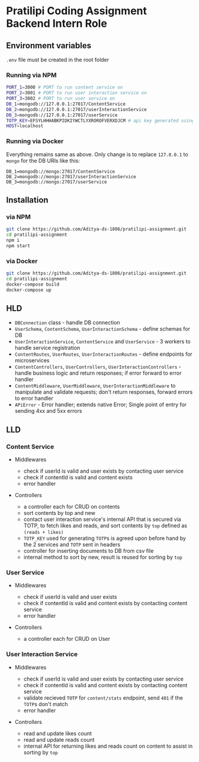 # Pratilipi Coding Assignment Backend Intern Role

## Environment variables

`.env` file must be created in the root folder

### Running via NPM

```bash
PORT_1=3000 # PORT to run content service on
PORT_2=3001 # PORT to run user interaction service on
PORT_3=3002 # PORT to run user service on
DB_1=mongodb://127.0.0.1:27017/ContentService
DB_2=mongodb://127.0.0.1:27017/userInteractionService
DB_3=mongodb://127.0.0.1:27017/userService
TOTP_KEY=EFSYLHHHABKPIDKIYWCTLYXROROFVERXDJCM # api key generated using nanoid for accessing user interaction service internal api
HOST=localhost
```

### Running via Docker

Everything remains same as above. Only change is to replace `127.0.0.1` to `mongo` for the DB URIs like this:
```
DB_1=mongodb://mongo:27017/ContentService
DB_2=mongodb://mongo:27017/userInteractionService
DB_3=mongodb://mongo:27017/userService
```

## Installation

### via NPM

```bash
git clone https://github.com/Aditya-ds-1806/pratilipi-assignment.git
cd pratilipi-assignment
npm i
npm start
```

### via Docker

```bash
git clone https://github.com/Aditya-ds-1806/pratilipi-assignment.git
cd pratilipi-assignment
docker-compose build
docker-compose up
```

## HLD

- `DBConnection` class - handle DB connection
- `UserSchema`, `ContentSchema`, `UserInteractionSchema` - define schemas for DB
- `UserInteractionService`, `ContentService` and `UserService` - 3 workers to handle service registration
- `ContentRoutes`, `UserRoutes`, `UserInteractionRoutes` - define endpoints for microservices
- `ContentControllers`, `UserControllers`, `UserInteractionControllers` - handle business logic and return responses; if error forward to error handler
- `ContentMiddleware`, `UserMiddleware`, `UserInteractionMiddleware` to manipulate and validate requests; don't return responses, forward errors to error handler
- `APiError` - Error handler; extends native Error; Single point of entry for sending 4xx and 5xx errors

## LLD

### Content Service

- Middlewares
  - check if userId is valid and user exists by contacting user service
  - check if contentId is valid and content exists
  - error handler

- Controllers
  - a controller each for CRUD on contents
  - sort contents by top and new
  - contact user interaction service's internal API that is secured via TOTP, to fetch likes and reads, and sort contents by `top` defined as `(reads + likes)`
  - `TOTP_KEY` used for generating `TOTP`s is agreed upon before hand by the 2 services and `TOTP` sent in headers
  - controller for inserting documents to DB from csv file
  - internal method to sort by new, result is reused for sorting by `top`

### User Service

- Middlewares
  - check if userId is valid and user exists
  - check if contentId is valid and content exists by contacting content service
  - error handler

- Controllers
  - a controller each for CRUD on User

### User Interaction Service

- Middlewares
  - check if userId is valid and user exists by contacting user service
  - check if contentId is valid and content exists by contacting content service
  - validate recieved `TOTP` for `content/stats` endpoint, send `401` if the `TOTP`s don't match
  - error handler

- Controllers
  - read and update likes count
  - read and update reads count
  - internal API for returning likes and reads count on content to assist in sorting by `top`

